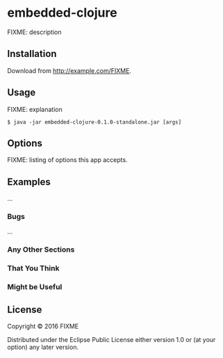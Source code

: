 # embedded-clojure

FIXME: description

## Installation

Download from http://example.com/FIXME.

## Usage

FIXME: explanation

    $ java -jar embedded-clojure-0.1.0-standalone.jar [args]

## Options

FIXME: listing of options this app accepts.

## Examples

...

### Bugs

...

### Any Other Sections
### That You Think
### Might be Useful

## License

Copyright © 2016 FIXME

Distributed under the Eclipse Public License either version 1.0 or (at
your option) any later version.
